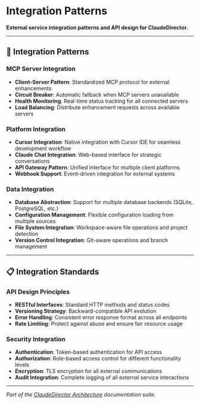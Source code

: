 # Integration Patterns

**External service integration patterns and API design for ClaudeDirector.**

---

## 🔧 **Integration Patterns**

### **MCP Server Integration**
- **Client-Server Pattern**: Standardized MCP protocol for external enhancements
- **Circuit Breaker**: Automatic fallback when MCP servers unavailable
- **Health Monitoring**: Real-time status tracking for all connected servers
- **Load Balancing**: Distribute enhancement requests across available servers

### **Platform Integration**
- **Cursor Integration**: Native integration with Cursor IDE for seamless development workflow
- **Claude Chat Integration**: Web-based interface for strategic conversations
- **API Gateway Pattern**: Unified interface for multiple client platforms
- **Webhook Support**: Event-driven integration for external systems

### **Data Integration**
- **Database Abstraction**: Support for multiple database backends (SQLite, PostgreSQL, etc.)
- **Configuration Management**: Flexible configuration loading from multiple sources
- **File System Integration**: Workspace-aware file operations and project detection
- **Version Control Integration**: Git-aware operations and branch management

---

## 📋 **Integration Standards**

### **API Design Principles**
- **RESTful Interfaces**: Standard HTTP methods and status codes
- **Versioning Strategy**: Backward-compatible API evolution
- **Error Handling**: Consistent error response format across all endpoints
- **Rate Limiting**: Protect against abuse and ensure fair resource usage

### **Security Integration**
- **Authentication**: Token-based authentication for API access
- **Authorization**: Role-based access control for different functionality levels
- **Encryption**: TLS encryption for all external communications
- **Audit Integration**: Complete logging of all external service interactions

---

*Part of the [ClaudeDirector Architecture](../OVERVIEW.md) documentation suite.*
